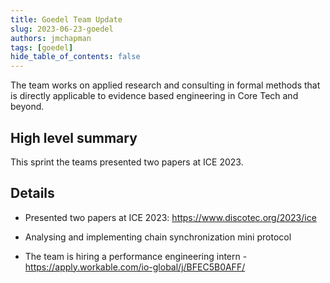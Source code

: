 ```yaml
---
title: Goedel Team Update
slug: 2023-06-23-goedel
authors: jmchapman
tags: [goedel]
hide_table_of_contents: false
---
```


The team works on applied research and consulting in formal methods
that is directly applicable to evidence based engineering in Core Tech
and beyond.

## High level summary

This sprint the teams presented two papers at ICE 2023.

## Details

* Presented two papers at ICE 2023: https://www.discotec.org/2023/ice

* Analysing and implementing chain synchronization mini protocol

* The team is hiring a performance engineering intern - https://apply.workable.com/io-global/j/BFEC5B0AFF/
